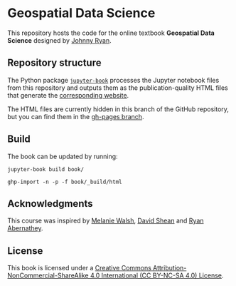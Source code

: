 # Geospatial Data Science

This repository hosts the code for the online textbook **Geospatial Data Science** designed by [Johnny Ryan](https://www.johnny-ryan.com/).

## Repository structure

The Python package [`jupyter-book`](https://jupyterbook.org/intro.html#install-jupyter-book) processes the Jupyter notebook files from this repository and outputs them as the publication-quality HTML files that generate the [corresponding website](https://owel-lab.github.io/gds-applications-site/).

The HTML files are currently hidden in this branch of the GitHub repository, but you can find them in the [gh-pages branch](https://github.com/owel-lab/gds-applications-site/tree/gh-pages).

## Build

The book can be updated by running:

`jupyter-book build book/`

`ghp-import -n -p -f book/_build/html`

## Acknowledgments

This course was inspired by [Melanie Walsh](https://melaniewalsh.github.io/Intro-Cultural-Analytics/welcome.html), [David Shean](https://github.com/UW-GDA/gda_course_2021) and [Ryan Abernathey](https://github.com/earth-env-data-science/earth-env-data-science-book). 

## License

This book is licensed under a [Creative Commons Attribution-NonCommercial-ShareAlike 4.0 International (CC BY-NC-SA 4.0) License](https://creativecommons.org/licenses/by-nc-sa/4.0/).
